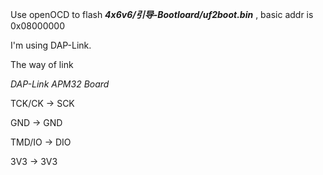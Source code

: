 Use openOCD to flash ***4x6v6/引导-Bootloard/uf2boot.bin*** , basic addr is 0x08000000

I'm using DAP-Link.

The way of link

*DAP-Link*      *APM32 Board*

TCK/CK      ->  SCK

GND         ->  GND

TMD/IO      ->  DIO

3V3         ->  3V3
